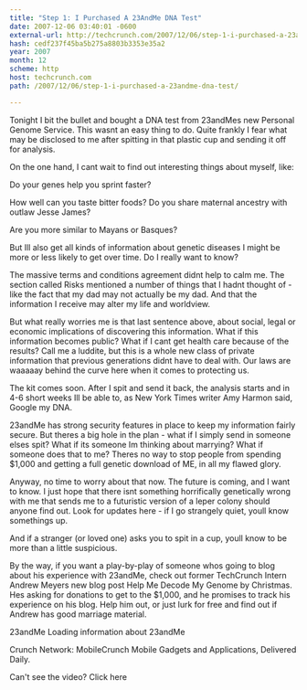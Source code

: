 ```yaml
---
title: "Step 1: I Purchased A 23AndMe DNA Test"
date: 2007-12-06 03:40:01 -0600
external-url: http://techcrunch.com/2007/12/06/step-1-i-purchased-a-23andme-dna-test/
hash: cedf237f45ba5b275a8803b3353e35a2
year: 2007
month: 12
scheme: http
host: techcrunch.com
path: /2007/12/06/step-1-i-purchased-a-23andme-dna-test/

---
```


Tonight I bit the bullet and bought a DNA test from 23andMes new Personal Genome Service. This wasnt an easy thing to do. Quite frankly I fear what may be disclosed to me after spitting in that plastic cup and sending it off for analysis.

On the one hand, I cant wait to find out interesting things about myself, like:


Do your genes help you sprint faster?

How well can you taste bitter foods?
Do you share maternal ancestry with outlaw Jesse James?

Are you more similar to Mayans or Basques?

But Ill also get all kinds of information about genetic diseases I might be more or less likely to get over time. Do I really want to know? 

The massive terms and conditions agreement didnt help to calm me. The section called Risks mentioned a number of things that I hadnt thought of - like the fact that my dad may not actually be my dad. And that the information I receive may alter my life and worldview.



But what really worries me is that last sentence above, about social, legal or economic implications of discovering this information. What if this information becomes public? What if I cant get health care because of the results? Call me a luddite, but this is a whole new class of private information that previous generations didnt have to deal with. Our laws are waaaaay behind the curve here when it comes to protecting us. 

The kit comes soon. After I spit and send it back, the analysis starts and in 4-6 short weeks Ill be able to, as New York Times writer Amy Harmon said, Google my DNA.

23andMe has strong security features in place to keep my information fairly secure. But theres a big hole in the plan - what if I simply send in someone elses spit? What if its someone Im thinking about marrying? What if someone does that to me? Theres no way to stop people from spending $1,000 and getting a full genetic download of ME, in all my flawed glory.

Anyway, no time to worry about that now. The future is coming, and I want to know. I just hope that there isnt something horrifically genetically wrong with me that sends me to a futuristic version of a leper colony should anyone find out. Look for updates here - if I go strangely quiet, youll know somethings up. 

And if a stranger (or loved one) asks you to spit in a cup, youll know to be more than a little suspicious.

By the way, if you want a play-by-play of someone whos going to blog about his experience with 23andMe, check out former TechCrunch Intern Andrew Meyers new blog post Help Me Decode My Genome by Christmas. Hes asking for donations to get to the $1,000, and he promises to track his experience on his blog. Help him out, or just lurk for free and find out if Andrew has good marriage material.




23andMe 
Loading information about 23andMe





Crunch Network:  MobileCrunch Mobile Gadgets and Applications, Delivered Daily.





  
     
      
      
      
    
    
      

    
  
  Can't see the video? Click here
